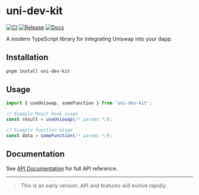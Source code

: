 # uni-dev-kit

[![CI](https://github.com/BootNodeDev/uni-dev-kit/actions/workflows/ci.yml/badge.svg)](https://github.com/BootNodeDev/uni-dev-kit/actions/workflows/ci.yml)
[![Release](https://github.com/BootNodeDev/uni-dev-kit/actions/workflows/release.yml/badge.svg)](https://github.com/BootNodeDev/uni-dev-kit/actions/workflows/release.yml)
[![Docs](https://img.shields.io/badge/docs-typedoc-blue)](https://github.com/BootNodeDev/uni-dev-kit/tree/main/docs)

A modern TypeScript library for integrating Uniswap into your dapp.

## Installation

```bash
pnpm install uni-dev-kit
```

## Usage

```ts
import { useUniswap, someFunction } from 'uni-dev-kit';

// Example React hook usage
const result = useUniswap(/* params */);

// Example function usage
const data = someFunction(/* params */);
```

## Documentation

See [API Documentation](https://bootnodedev.github.io/uni-dev-kit) for full API reference.

---

> This is an early version. API and features will evolve rapidly. 